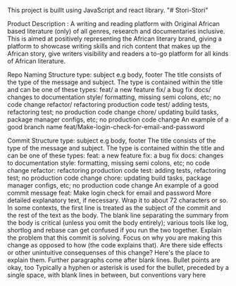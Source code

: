This project is buillt using JavaScript and react library.
"# Stori-Stori" 

Product Description :
 A writing and reading platform with Original African based literature (only) of all genres, research and documentaries inclusive. This is aimed at positively representing the African literary brand, giving a platform to showcase writing skills and rich content that makes up the African story, give writers visibility and readers a to-go platform for all kinds of African literature.

Repo Naming Structure
 type: subject e.g body, footer
The title consists of the type of the message and subject. The type is contained within the title and can be one of these types:
 feat/ a new feature
 fix/ a bug fix
 docs/ changes to documentation
 style/ formatting, missing semi colons, etc; no code change
 refactor/ refactoring production code
 test/ adding tests, refactoring test; no production code change
 chore/ updating build tasks, package manager configs, etc; no production code change
An example of a good branch name
 feat/Make-login-check-for-email-and-password

Commit Structure
 type: subject e.g body, footer
The title consists of the type of the message and subject. The type is contained within the title and can be one of these types:
 feat: a new feature
 fix: a bug fix
 docs: changes to documentation
 style: formatting, missing semi colons, etc; no code change
 refactor: refactoring production code
 test: adding tests, refactoring test; no production code change
 chore: updating build tasks, package manager configs, etc; no production code change
An example of a good commit message
 feat: Make login check for email and password
More detailed explanatory text, if necessary. Wrap it to about 72 characters or so. In some contexts, the first line is treated as the subject of the commit and the rest of the text as the body. The blank line separating the summary from the body is critical (unless you omit the body entirely); various tools like log, shortlog and rebase can get confused if you run the two together. Explain the problem that this commit is solving. Focus on why you are making this change as opposed to how (the code explains that). Are there side effects or other unintuitive consequenses of this change? Here's the place to explain them.
 Further paragraphs come after blank lines.
 Bullet points are okay, too
 Typically a hyphen or asterisk is used for the bullet, preceded by a single space, with blank lines in between, but conventions vary here
